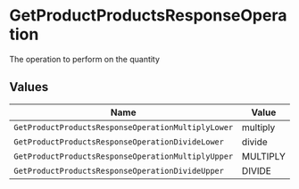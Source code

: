 # GetProductProductsResponseOperation

The operation to perform on the quantity


## Values

| Name                                               | Value                                              |
| -------------------------------------------------- | -------------------------------------------------- |
| `GetProductProductsResponseOperationMultiplyLower` | multiply                                           |
| `GetProductProductsResponseOperationDivideLower`   | divide                                             |
| `GetProductProductsResponseOperationMultiplyUpper` | MULTIPLY                                           |
| `GetProductProductsResponseOperationDivideUpper`   | DIVIDE                                             |